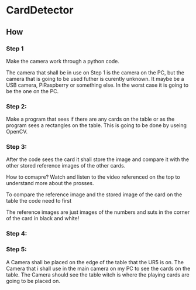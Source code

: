 # CardDetector
## How

### Step 1

Make the camera work through a python code.

The camera that shall be in use on Step 1 is the camera on the PC,
but the camera that is going to be used futher is curently unknown. 
It maybe be a USB camera, PiRaspberry or something else.
In the worst case it is going to be the one on the PC.

### Step 2:

Make a program that sees if there are any cards on the table or as the program sees a rectangles on the table. This is going to be done by useing OpenCV.

### Step 3:

After the code sees the card it shall store the image and compare it 
with the other stored reference images of the other cards. 

How to comapre?
Watch and listen to the video referenced on the top to understand more about the prosses.

To compare the reference image and the stored image of the card on the table the code need to first

The reference images are just images of the numbers and suts in the corner of the card in black and white!

### Step 4:


### Step 5:

A Camera shall be placed on the edge of the table that the UR5 is on.
The Camera that i shall use in the main camera on my PC to see the cards on the table.
The Camera should see the table witch is where the playing cards are going to be placed on.



